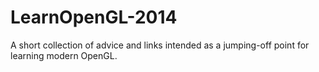 LearnOpenGL-2014
================

A short collection of advice and links intended as a jumping-off point for learning modern OpenGL.
